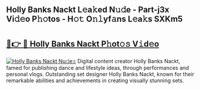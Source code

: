 ## Holly Banks Nackt L𝚎a𝚔ed N𝚞𝚍e - Part-j3x Vi𝚍𝚎o P𝚑𝚘tos - H𝚘𝚝 O𝚗𝚕yf𝚊ns L𝚎a𝚔s SXKm5

# <h2><a href="http://kf2xwz.oniu.top/?m=Holly+Banks+Nackt">🔗👉 🔴 Holly Banks Nackt P𝚑ot𝚘𝚜 V𝚒d𝚎o</a></h2>

[![Holly Banks Nackt Nu𝚍e𝚜](https://i.imgur.com/0qMVB7G.gif)](http://kf2xwz.oniu.top/?m=Holly+Banks+Nackt)
Digital content creator Holly Banks Nackt, famed for publishing dance and lifestyle ideas, through performances and personal vlogs. Outstanding set designer Holly Banks Nackt, known for their remarkable abilities and achievements in creating visually stunning sets.  
